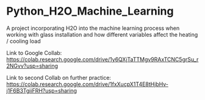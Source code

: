 # Python_H2O_Machine_Learning
A project incorporating H2O into the machine learning process when working with glass installation and how different variables affect the heating / cooling load

Link to Google Collab: https://colab.research.google.com/drive/1y6QXjTaTTMgv9RAxTCNC5grSu_r2NGvv?usp=sharing

Link to second Collab on further practice: https://colab.research.google.com/drive/1fxXucpX1T4E8tHjbHv-j1F6B3TgiiFRH?usp=sharing

